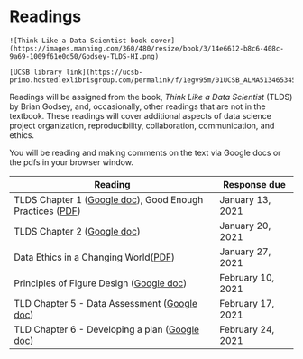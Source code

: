 # Readings

```{margin}
![Think Like a Data Scientist book cover](https://images.manning.com/360/480/resize/book/3/14e6612-b8c6-408c-9a69-1009f61e0d50/Godsey-TLDS-HI.png)

[UCSB library link](https://ucsb-primo.hosted.exlibrisgroup.com/permalink/f/1egv95m/01UCSB_ALMA51346534550003776)
```

Readings will be assigned from the book, _Think Like a Data Scientist_ (TLDS) by Brian Godsey, and, occasionally, other readings that are not in the textbook.  These readings will cover additional aspects of data science project organization, reproducibility, collaboration, communication, and ethics.

You will be reading and making comments on the text via Google docs or the pdfs in your browser window.

| Reading | Response due |
|---------|--------------|
| TLDS Chapter 1 ([Google doc](https://docs.google.com/document/d/10iyEB0-yZmUX5wu3jrISu1GqQm90uKBSoy2zDmvu8oI/edit?usp=sharing)), Good Enough Practices ([PDF](https://drive.google.com/drive/folders/1h5l5AOi_P_dTV68QTw1327bNq-xD8wCM?usp=sharing)) | January 13, 2021 |
| TLDS Chapter 2 ([Google doc](https://docs.google.com/document/d/10iyEB0-yZmUX5wu3jrISu1GqQm90uKBSoy2zDmvu8oI/edit?usp=sharing)) | January 20, 2021 |
| Data Ethics in a Changing World([PDF](https://drive.google.com/file/d/1VrT3SP_3MaCmtPSXp3BGJPAQJ8-EIoJj/view?usp=sharing)) | January 27, 2021 |
| Principles of Figure Design ([Google doc](https://docs.google.com/document/d/1DMWAUcA9pLwhwZ6lVlMSNOmNKUdLyAKHTY9LfF8Mj9w/edit?usp=sharing)) | February 10, 2021 |
| TLD Chapter 5 - Data Assessment ([Google doc](https://docs.google.com/document/d/14LWZPs1KO5w8X5YQrVwf6l9EMz56im_oL7cQXP_MgwI/edit?usp=sharing)) | February 17, 2021 |
| TLD Chapter 6 - Developing a plan ([Google doc](https://docs.google.com/document/d/16FNUTnuqIbV0_J8euax8yD1sLFYofJPSkvfgbiqvUgM/edit?usp=sharing)) | February 24, 2021 |
